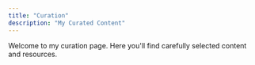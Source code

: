 ```yaml
---
title: "Curation"
description: "My Curated Content"
---
```


Welcome to my curation page. Here you'll find carefully selected content and resources.
